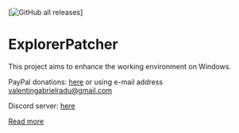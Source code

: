 [![GitHub all releases](https://img.shields.io/github/downloads/indiff/ExplorerPatcher/total)]
# ExplorerPatcher
This project aims to enhance the working environment on Windows.

PayPal donations: [here](https://www.paypal.com/donate?business=valentingabrielradu%40gmail.com&no_recurring=0&item_name=ExplorerPatcher&currency_code=EUR) or using e-mail address valentingabrielradu@gmail.com

Discord server: [here](https://discord.gg/gsPcfqHTD2)

[Read more](https://github.com/valinet/ExplorerPatcher/wiki)
